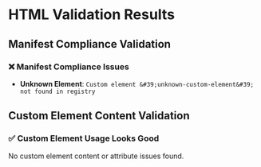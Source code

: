 # HTML Validation Results

## Manifest Compliance Validation

### ❌ Manifest Compliance Issues

- **Unknown Element**: `Custom element &#39;unknown-custom-element&#39; not found in registry`

## Custom Element Content Validation

### ✅ Custom Element Usage Looks Good

No custom element content or attribute issues found.
